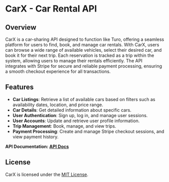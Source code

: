 
# CarX - Car Rental API

## Overview

CarX is a car-sharing API designed to function like Turo, offering a seamless platform for users to find, book, and manage car rentals. With CarX, users can browse a wide range of available vehicles, select their desired car, and book it for their next trip. Each reservation is tracked as a trip within the system, allowing users to manage their rentals efficiently. The API integrates with Stripe for secure and reliable payment processing, ensuring a smooth checkout experience for all transactions.

## Features

- **Car Listings**: Retrieve a list of available cars based on filters such as availability dates, location, and price range.
- **Car Details**: Get detailed information about specific cars.
- **User Authentication**: Sign up, log in, and manage user sessions.
- **User Accounts**: Update and retrieve user profile information.
- **Trip Management**: Book, manage, and view trips.
- **Payment Processing**: Create and manage Stripe checkout sessions, and view payment history.

**API Documentation: [API Docs](https://carx.hassan-attar.com/api/v1/docs)**

## License

CarX is licensed under the [MIT License](LICENSE).
